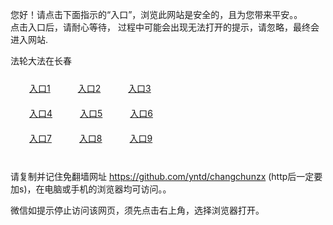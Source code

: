 您好！请点击下面指示的“入口”，浏览此网站是安全的，且为您带来平安。。 <br/>
点击入口后，请耐心等待， 过程中可能会出现无法打开的提示，请忽略，最终会进入网站. </br>

法轮大法在长春<br/>
<div style="padding:10px"><a style="margin:20px" target="_blank" href="https://d1su4f6vog9qv7.cloudfront.net/2Qpsp?jcgtqnca" id="ccLink1" rel="nofollow">入口1</a> <a target="_blank" style="margin:20px" href="https://d1if2zejdrj9uu.cloudfront.net/2Qpsp?prpkutaf" id="ccLink2" rel="nofollow">入口2</a> <a style="margin:20px" target="_blank" href="https://d16hjgka2q42nc.cloudfront.net/2Qpsp?yzsznlo" id="ccLink3" rel="nofollow">入口3</a></div>

<div style="padding:10px" ><a style="margin:20px" target="_blank" href="https://d1su4f6vog9qv7.cloudfront.net/2Qpsp?jcgtqnca" id="ccLink4" rel="nofollow">入口4</a> <a style="margin:20px" href="https://d1if2zejdrj9uu.cloudfront.net/2Qpsp?prpkutaf" target="_blank" id="ccLink5" rel="nofollow">入口5</a> <a style="margin:20px" href="https://d16hjgka2q42nc.cloudfront.net/2Qpsp?yzsznlo" target="_blank" id="ccLink6" rel="nofollow">入口6</a></div>

<div style="padding:10px"><a style="margin:20px" target="_blank" href="https://d1su4f6vog9qv7.cloudfront.net/2Qpsp?jcgtqnca" id="ccLink7" rel="nofollow">入口7</a> <a style="margin:20px" href="https://d1if2zejdrj9uu.cloudfront.net/2Qpsp?prpkutaf" target="_blank" id="ccLink8" rel="nofollow">入口8</a> <a style="margin:20px" target="_blank" href="https://d16hjgka2q42nc.cloudfront.net/2Qpsp?yzsznlo" id="ccLink9" rel="nofollow">入口9</a></div>

<br/>



请复制并记住免翻墙网址 https://github.com/yntd/changchunzx (http后一定要加s)，在电脑或手机的浏览器均可访问。。<br/>

微信如提示停止访问该网页，须先点击右上角，选择浏览器打开。
